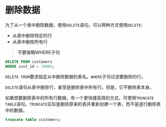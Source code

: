 # 删除数据

为了从一个表中删除数据，使用`DELETE`语句。可以两种方式使用`DELETE`:

* 从表中删除特定的行
* 从表中删除所有行

> **不要省略WHERE子句**

```sql
DELETE FROM customers
WHERE cust_id = 10006;
```

`DELETE FROM`要求指定从中删除数据的表名。`WHERE`子句过滤要删除的行。

`DELETE`语句从表中删除行，甚至是删除表中所有行。但是，它不删除表本身。

如果想要删除表中的所有行数据，有一个更快捷高效的方式。可使用`TRUNCATE TABLE`语句。`TRUNCATE`实际是删除原来的表并重新创建一个表，而不是逐行删除表中的数据。

```sql
truncate table customers;
```
